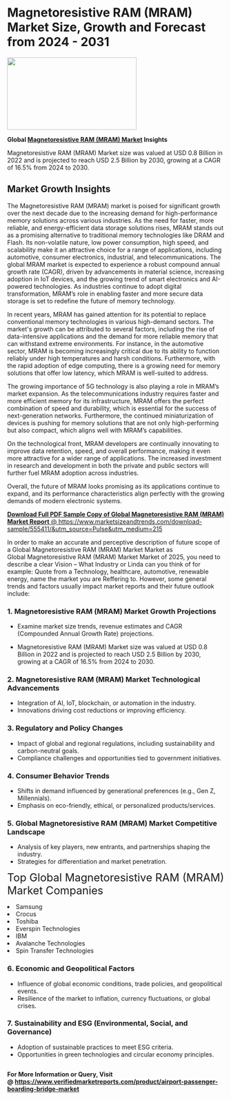 <H1>Magnetoresistive RAM (MRAM) Market Size, Growth and Forecast from 2024 - 2031</H1><img class="aligncenter size-medium wp-image-584254" src="https://thirdeyenews.in/wp-content/uploads/2024/09/Global-Market-Research-300x168.jpeg" alt="" width="300" height="168" /><p><strong>Global&nbsp;<a href="https://www.marketsizeandtrends.com/download-sample/555411/&amp;utm_source=Pulse&amp;utm_medium=215">Magnetoresistive RAM (MRAM) Market</a> Insights</strong></p><p>Magnetoresistive RAM (MRAM) Market size was valued at USD 0.8 Billion in 2022 and is projected to reach USD 2.5 Billion by 2030, growing at a CAGR of 16.5% from 2024 to 2030.</p><p><h2>Market Growth Insights</h2> <p>The Magnetoresistive RAM (MRAM) market is poised for significant growth over the next decade due to the increasing demand for high-performance memory solutions across various industries. As the need for faster, more reliable, and energy-efficient data storage solutions rises, MRAM stands out as a promising alternative to traditional memory technologies like DRAM and Flash. Its non-volatile nature, low power consumption, high speed, and scalability make it an attractive choice for a range of applications, including automotive, consumer electronics, industrial, and telecommunications. The global MRAM market is expected to experience a robust compound annual growth rate (CAGR), driven by advancements in material science, increasing adoption in IoT devices, and the growing trend of smart electronics and AI-powered technologies. As industries continue to adopt digital transformation, MRAM’s role in enabling faster and more secure data storage is set to redefine the future of memory technology.</p> <p><a href="#"></a></p> <p>In recent years, MRAM has gained attention for its potential to replace conventional memory technologies in various high-demand sectors. The market's growth can be attributed to several factors, including the rise of data-intensive applications and the demand for more reliable memory that can withstand extreme environments. For instance, in the automotive sector, MRAM is becoming increasingly critical due to its ability to function reliably under high temperatures and harsh conditions. Furthermore, with the rapid adoption of edge computing, there is a growing need for memory solutions that offer low latency, which MRAM is well-suited to address.</p> <p>The growing importance of 5G technology is also playing a role in MRAM’s market expansion. As the telecommunications industry requires faster and more efficient memory for its infrastructure, MRAM offers the perfect combination of speed and durability, which is essential for the success of next-generation networks. Furthermore, the continued miniaturization of devices is pushing for memory solutions that are not only high-performing but also compact, which aligns well with MRAM’s capabilities.</p> <p>On the technological front, MRAM developers are continually innovating to improve data retention, speed, and overall performance, making it even more attractive for a wider range of applications. The increased investment in research and development in both the private and public sectors will further fuel MRAM adoption across industries.</p> <p>Overall, the future of MRAM looks promising as its applications continue to expand, and its performance characteristics align perfectly with the growing demands of modern electronic systems.</p> <p><a href="#"></p><p><span class=""><strong>Download Full PDF Sample Copy of Global Magnetoresistive RAM (MRAM) Market Report</strong> @ <a href="https://www.marketsizeandtrends.com/download-sample/555411/&amp;utm_source=Pulse&amp;utm_medium=215" target="_blank">https://www.marketsizeandtrends.com/download-sample/555411/&amp;utm_source=Pulse&amp;utm_medium=215</a></span></p><p>In order to make an accurate and perceptive description of future scope of a Global&nbsp;Magnetoresistive RAM (MRAM) Market Market as Global&nbsp;Magnetoresistive RAM (MRAM) Market Market of 2025, you need to describe a clear Vision &ndash; What Industry or Linda can you think of for example: Quote from a Technology, healthcare, automotive, renewable energy, name the market you are Reffering to. However, some general trends and factors usually impact market reports and their future outlook include:</p><h3>1.&nbsp;<strong>Magnetoresistive RAM (MRAM) Market Growth Projections</strong></h3><ul><li>Examine market size trends, revenue estimates and CAGR (Compounded Annual Growth Rate) projections.</li><li><p>Magnetoresistive RAM (MRAM) Market size was valued at USD 0.8 Billion in 2022 and is projected to reach USD 2.5 Billion by 2030, growing at a CAGR of 16.5% from 2024 to 2030.</p></li></ul><h3>2.&nbsp;<strong>Magnetoresistive RAM (MRAM) Market Technological Advancements</strong></h3><ul><li>Integration of AI, IoT, blockchain, or automation in the industry.</li><li>Innovations driving cost reductions or improving efficiency.</li></ul><h3>3.&nbsp;<strong>Regulatory and Policy Changes</strong></h3><ul><li>Impact of global and regional regulations, including sustainability and carbon-neutral goals.</li><li>Compliance challenges and opportunities tied to government initiatives.</li></ul><h3>4.&nbsp;<strong>Consumer Behavior Trends</strong></h3><ul><li>Shifts in demand influenced by generational preferences (e.g., Gen Z, Millennials).</li><li>Emphasis on eco-friendly, ethical, or personalized products/services.</li></ul><h3>5.&nbsp;<strong>Global Magnetoresistive RAM (MRAM) Market Competitive Landscape</strong></h3><ul><li>Analysis of key players, new entrants, and partnerships shaping the industry.</li><li>Strategies for differentiation and market penetration.</li></ul><p data-pm-slice="1 1 []"><span style="color: inherit; font-family: inherit; font-size: 25px;">Top Global Magnetoresistive RAM (MRAM) Market Companies</span></p><div class="" data-test-id=""><p><li>Samsung</li><li> Crocus</li><li> Toshiba</li><li> Everspin Technologies</li><li> IBM</li><li> Avalanche Technologies</li><li> Spin Transfer Technologies</li></p></div><h3>6.&nbsp;<strong>Economic and Geopolitical Factors</strong></h3><ul><li>Influence of global economic conditions, trade policies, and geopolitical events.</li><li>Resilience of the market to inflation, currency fluctuations, or global crises.</li></ul><h3>7.&nbsp;<strong>Sustainability and ESG (Environmental, Social, and Governance)</strong></h3><ul><li>Adoption of sustainable practices to meet ESG criteria.</li><li>Opportunities in green technologies and circular economy principles.</li></ul><h2><strong style="font-size: 14px;">For More Information or Query, Visit @&nbsp;</strong><a style="background-color: #ffffff; font-size: 14px;" href="https://www.marketsizeandtrends.com/report/magnetoresistive-ram-mram-market/" target="_blank">https://www.verifiedmarketreports.com/product/airport-passenger-boarding-bridge-market</a></h2>
